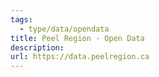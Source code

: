 ```yaml
---
tags:
  - type/data/opendata
title: Peel Region - Open Data
description: 
url: https://data.peelregion.ca
---
```

